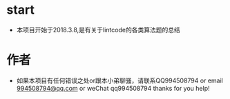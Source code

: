 
# start
- 本项目开始于2018.3.8,是有关于lintcode的各类算法题的总结
# 作者
- 如果本项目有任何错误之处or跟本小弟聊骚，请联系QQ994508794 or email 994508794@qq.com or weChat qq994508794 thanks for you help!

